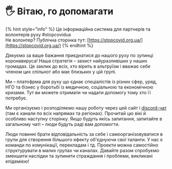 # 🖐 Вітаю, го допомагати

{% hint style="info" %}
Це інформаційна система для партнерів та волонтерів руху \#stopcovidua  
Не волонтер? Публічна сторінка тут: [https://stopcovid.org.ua/](https://stopcovid.org.ua/)
{% endhint %}

Дякуємо за ваше бажання приєднатися до нашого руху по зупинці коронавируса! Наша стратегія – захист найуразливіших у наших громадах. Це заклик до всіх, хто вірить в альтруїзм і вважає себе членом цих спільнот або має близьких у цій групі.

Ми – платофрма для руху що єднає спеціалістів із різних сфер, уряд, НГО та бізнес у боротьбі із медичною, соціальною та економічною кризами. Тут ви можете отримати чи надати допомогу тому хто її потребує. 

Ми організуємо і розподіляємо нашу роботу через цей сайт і [discord-чат](https://discord.gg/VqWKqbh) \(там є канали по всіх напрямах та регіонах\). Прочитай цю вікі й особливо наступну сторінку. Якщо будуть якісь запитання, запитайте в загальному чаті – люди будуть раді вам допомогти.

Люди повинні брати відповідальність за себе і самоорганізовуватися в групи для створення більшого ефекту об'єднуючи свої таланти. У нас є команди по комунікації, перекладам і тд. Проекти можна самостійно структурувати в малих групах чи каналах. Давайте разом спробуємо зменшити  наслідки та зупинити страждання і проблеми, викликані епідемією!

